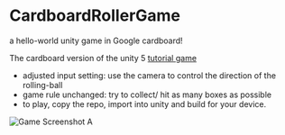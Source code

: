 # CardboardRollerGame
a hello-world unity game in Google cardboard!

The cardboard version of the unity 5 [tutorial game](https://unity3d.com/learn/tutorials/projects/roll-ball-tutorial) 

* adjusted input setting: use the camera to control the direction of the rolling-ball
* game rule unchanged: try to collect/ hit as many boxes as possible 
* to play, copy the repo, import into unity and build for your device.

![Game Screenshot A](https://drive.google.com/file/d/0BwRASkt_ViDaQzhkNGxVUE9YVDA/view)

